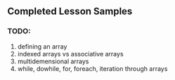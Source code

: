 ## Completed Lesson Samples

### TODO:
1. defining an array
2. indexed arrays vs associative arrays
3. multidemensional arrays
4. while, dowhile, for, foreach, iteration through arrays